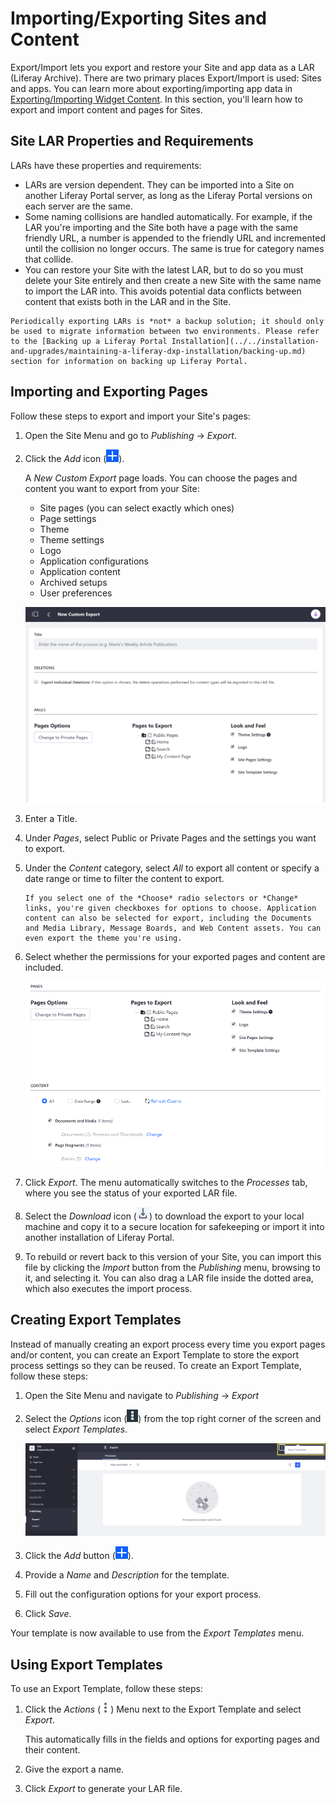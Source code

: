 # Importing/Exporting Sites and Content

Export/Import lets you export and restore your Site and app data as a LAR (Liferay Archive). There are two primary places Export/Import is used: Sites and apps. You can learn more about exporting/importing app data in [Exporting/Importing Widget Content](../creating-pages/using-widget-pages/configuring-widgets/exporting-importing-widget-data.md). In this section, you'll learn how to export and import content and pages for Sites.

## Site LAR Properties and Requirements

LARs have these properties and requirements:

* LARs are version dependent. They can be imported into a Site on another Liferay Portal server, as long as the Liferay Portal versions on each server are the same.
* Some naming collisions are handled automatically. For example, if the LAR you're importing and the Site both have a page with the same friendly URL, a number is appended to the friendly URL and incremented until the collision no longer occurs. The same is true for category names that collide.
* You can restore your Site with the latest LAR, but to do so you must delete your Site entirely and then create a new Site with the same name to import the LAR into. This avoids potential data conflicts between content that exists both in the LAR and in the Site.

```{note}
Periodically exporting LARs is *not* a backup solution; it should only be used to migrate information between two environments. Please refer to the [Backing up a Liferay Portal Installation](../../installation-and-upgrades/maintaining-a-liferay-dxp-installation/backing-up.md) section for information on backing up Liferay Portal.
```

## Importing and Exporting Pages

Follow these steps to export and import your Site's pages:

1. Open the Site Menu and go to *Publishing* &rarr; *Export*.

1. Click the *Add* icon (![Add icon](../../images/icon-add.png)).

    A *New Custom Export* page loads. You can choose the pages and content you want to export from your Site:

    * Site pages (you can select exactly which ones)
    * Page settings
    * Theme
    * Theme settings
    * Logo
    * Application configurations
    * Application content
    * Archived setups
    * User preferences

    ![Create a New Custom Export to specify what to export from your Site.](./importing-exporting-pages-and-content/images/01.png)

1. Enter a Title.

1. Under *Pages*, select Public or Private Pages and the settings you want to export.

1. Under the *Content* category, select *All* to export all content or specify a date range or time to filter the content to export.

    ```{note}
    If you select one of the *Choose* radio selectors or *Change* links, you're given checkboxes for options to choose. Application content can also be selected for export, including the Documents and Media Library, Message Boards, and Web Content assets. You can even export the theme you're using.
    ```

1. Select whether the permissions for your exported pages and content are included.

    ![You can configure your export options manually by selecting pages, content, and permissions.](./importing-exporting-pages-and-content/images/02.png)

1. Click *Export*. The menu automatically switches to the *Processes* tab, where you see the status of your exported LAR file.

1. Select the *Download* icon (![Download](../../images/icon-download.png)) to download the export to your local machine and copy it to a secure location for safekeeping or import it into another installation of Liferay Portal.

1. To rebuild or revert back to this version of your Site, you can import this file by clicking the *Import* button from the *Publishing* menu, browsing to it, and selecting it. You can also drag a LAR file inside the dotted area, which also executes the import process.

## Creating Export Templates

Instead of manually creating an export process every time you export pages and/or content, you can create an Export Template to store the export process settings so they can be reused. To create an Export Template, follow these steps:

1. Open the Site Menu and navigate to *Publishing* &rarr; *Export*

1. Select the *Options* icon (![Options](../../images/icon-options.png)) from the top right corner of the screen and select *Export Templates*.

    ![You can create Export Templates to store export process settings.](./importing-exporting-pages-and-content/images/03.png)

1. Click the *Add* button (![Add Export Template](../../images/icon-add.png)).

1. Provide a *Name* and *Description* for the template.

1. Fill out the configuration options for your export process.

1. Click *Save*.

Your template is now available to use from the *Export Templates* menu.

## Using Export Templates

To use an Export Template, follow these steps:

1. Click the *Actions* (![Actions](../../images/icon-actions.png)) Menu next to the Export Template and select *Export*.

    This automatically fills in the fields and options for exporting pages and their content.

1. Give the export a name.

1. Click *Export* to generate your LAR file.
